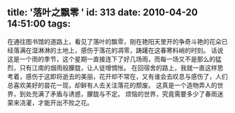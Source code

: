 title: '落叶之飘零 '
id: 313
date: 2010-04-20 14:51:00
tags:
---

在通往图书馆的道路上，看见了落叶的飘零，刚在艳阳天里开的争奇斗艳的花朵已经落满在湿淋淋的土地上，感伤于落花的凋零，踌躇在这春寒料峭的时刻。
   话说这是一个雨的季节，这个星期一直接连下了好几场雨，而每一场又不是那么的猛烈，只有江南的烟雨般朦胧，让人徒增惆怅。
   在回宿舍的路上，我就一直这样思考着，感伤于这即将逝去的美丽，花开却不常在，又有谁会去叹息与感伤了，人们总喜欢美好的昙花一现，却鲜有人去关注落花的颓废。
   这真是一个造物弄人的世界，到处充满了矛盾与诱惑，朦胧与不定。
   烦恼的世界，究竟需要多少了春雨迷蒙来浇灌，才能开出不败之花。
  